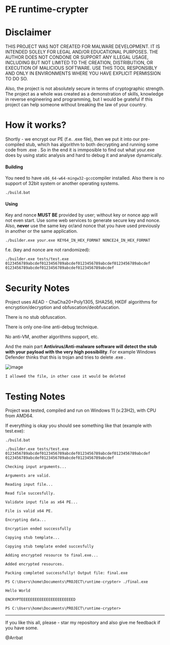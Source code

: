 # PE runtime-crypter

# Disclaimer
THIS PROJECT WAS NOT CREATED FOR MALWARE DEVELOPMENT. IT IS INTENDED SOLELY FOR LEGAL AND/OR EDUCATIONAL PURPOSES. THE AUTHOR DOES NOT CONDONE OR SUPPORT ANY ILLEGAL USAGE, INCLUDING BUT NOT LIMITED TO THE CREATION, DISTRIBUTION, OR EXECUTION OF MALICIOUS SOFTWARE. USE THIS TOOL RESPONSIBLY AND ONLY IN ENVIRONMENTS WHERE YOU HAVE EXPLICIT PERMISSION TO DO SO. 

Also, the project is not absolutely secure in terms of cryptographic strength. The project as a whole was created as a demonstration of skills, knowledge in reverse engineering and programming, but I would be grateful if this project can help someone without breaking the law of your country. 

# How it works?
Shortly - we encrypt our PE (f.e. .exe file), then we put it into our pre-compiled stub, which has algorithm to both decrypting and running some code from .exe . So in the end it is immposible to find out what your.exe does by using static analysis and hard to  debug it and analyse dynamically.

#### Building
You need to have `x86_64-w64-mingw32-gcc`compiler installed. Also there is no support of 32bit system or another operating systems.

```
./build.bat
```

#### Using
Key and nonce **MUST BE** provided by user; without key or nonce app will not even start. Use some web services to generate secure key and nonce. Also, **never** use the same key or/and nonce that you have used previously in another or the same application.

```
./builder.exe your.exe KEY64_IN_HEX_FORMAT NONCE24_IN_HEX_FORMAT 
```

f.e. (key and nonce are not randomized):
```
./builder.exe tests/test.exe 0123456789abcdef0123456789abcdef0123456789abcdef0123456789abcdef 0123456789abcdef0123456789abcdef0123456789abcdef
```

# Security Notes

Project uses AEAD - ChaCha20+Poly1305, SHA256, HKDF algorithms for encryption/decryption and obfuscation/deobfuscation.

There is no stub obfuscation.

There is only one-line anti-debug technique.

No anti-VM, another algorithms support, etc. 

And the main part **Antivirus/Anti-malware software will detect the stub with your payload with the very high possibility**. For example Windows Defender thinks that this is trojan and tries to delete .exe . 

![image](https://github.com/user-attachments/assets/0ab575b2-6e6f-4b7e-b56a-e1be0db81131)

`I allowed the file, in other case it would be deleted`

# Testing Notes
Project was tested, compiled and run on Windows 11 (v.23H2), with CPU from AMD64.

If everything is okay you should see something like that (example with test.exe):

```
./build.bat                    

./builder.exe tests/test.exe 0123456789abcdef0123456789abcdef0123456789abcdef0123456789abcdef 0123456789abcdef0123456789abcdef0123456789abcdef

Checking input arguments...

Arguments are valid.

Reading input file...

Read file succesfully.

Validate input file as x64 PE...

File is valid x64 PE.

Encrypting data...

Encryption ended successfully

Copying stub template...

Copying stub template ended succesfully

Adding encrypted resource to final.exe...

Added encrypted resources.

Packing completed successfully! Output file: final.exe

PS C:\Users\home\Documents\PROJECT\runtime-crypter> ./final.exe   

Hello World

ENCRYPTEEEEEEEEEEEEEEEEEEEEEEED

PS C:\Users\home\Documents\PROJECT\runtime-crypter> 

```
---

If you like this all, please - star my repository and also give me feedback if you have some.

@Arrbat